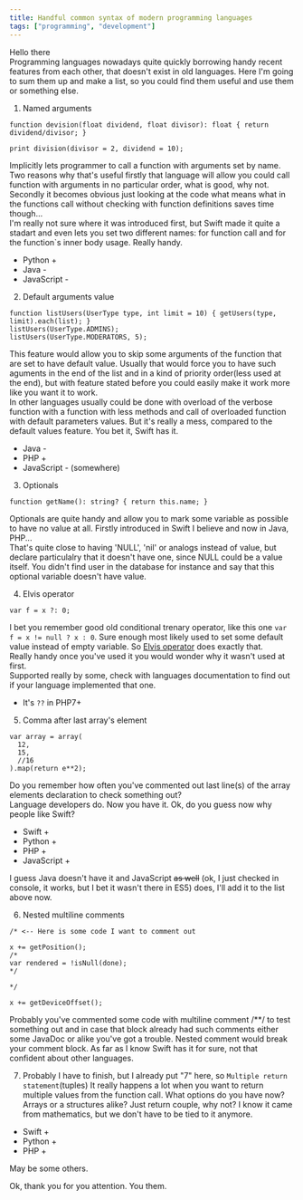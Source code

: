 ```yaml
---
title: Handful common syntax of modern programming languages
tags: ["programming", "development"]
---
```


Hello there  
Programming languages nowadays quite quickly borrowing handy recent features from each other, that doesn't exist in old languages.
Here I'm going to sum them up and make a list, so you could find them useful and use them or something else.

1. Named arguments
```
function devision(float dividend, float divisor): float { return dividend/divisor; }

print division(divisor = 2, dividend = 10);
```
Implicitly lets programmer to call a function with arguments set by name. Two reasons why that's useful firstly that language will allow you could call function with 
arguments in no particular order, what is good, why not. Secondly it becomes obvious just looking at the code what means what in the functions call 
without checking with function definitions saves time though...  
I'm really not sure where it was introduced first, but Swift made it quite a stadart and even lets you set two different names: for function call and 
for the function`s inner body usage.
Really handy.

- Python +
- Java -
- JavaScript -

2. Default arguments value
```
function listUsers(UserType type, int limit = 10) { getUsers(type, limit).each(list); }
listUsers(UserType.ADMINS);
listUsers(UserType.MODERATORS, 5);
```
This feature would allow you to skip some arguments of the function that are set to have default value. Usually that would force you to have 
such aguments in the end of the list and in a kind of priority order(less used at the end), but with feature stated before you could easily make it work more like 
you want it to work.  
In other languages usually could be done with overload of the verbose function with a function with less methods and call of overloaded function with default parameters values.
But it's really a mess, compared to the default values feature.
You bet it, Swift has it.
- Java -
- PHP +
- JavaScript - (somewhere)

3. Optionals
```
function getName(): string? { return this.name; }
```
Optionals are quite handy and allow you to mark some variable as possible to have no value at all. Firstly introduced in Swift I believe and 
now in Java, PHP...  
That's quite close to having 'NULL', 'nil' or analogs instead of value, but declare particulalry that it doesn't have one, since NULL
could be a value itself. You didn't find user in the database for instance and say that this optional variable doesn't have value.

4. Elvis operator
```
var f = x ?: 0;
```
I bet you remember good old conditional trenary operator, like this one `var f = x != null ? x : 0`. Sure enough most likely used to set 
some default value instead of empty variable.
So [Elvis operator] does exactly that.  
Really handy once you've used it you would wonder why it wasn't used at first.  
Supported really by some, check with languages documentation to find out if your language implemented that one.
- It's `??` in PHP7+

5. Comma after last array's element
```
var array = array(
  12,
  15,
  //16
).map(return e**2);
```
Do you remember how often you've commented out last line(s) of the array elements declaration to check something out?  
Language developers do. Now you have it.
Ok, do you guess now why people like Swift?
- Swift +
- Python +
- PHP +
- JavaScript +

I guess Java doesn't have it and JavaScript ~~as well~~ (ok, I just checked in console, it works, but I bet it wasn't there in ES5) does, I'll add it to the list above now.

6. Nested multiline comments
```
/* <-- Here is some code I want to comment out

x += getPosition();
/*
var rendered = !isNull(done);
*/

*/

x += getDeviceOffset();
```

Probably you've commented some code with multiline comment /**/ to test something out and in case that block already had such comments either 
some JavaDoc or alike you've got a trouble. Nested comment would break your comment block.
As far as I know Swift has it for sure, not that confident about other languages.

7. Probably I have to finish, but I already put "7" here, so `Multiple return statement`(tuples)
It really happens a lot when you want to return multiple values from the function call. What options do you have now?
Arrays or a structures alike? Just return couple, why not? I know it came from mathematics, but we don't have to be tied to it anymore.
- Swift +
- Python +
- PHP +

May be some others.


Ok, thank you for you attention. You them.

[Elvis operator]: https://en.wikipedia.org/wiki/Elvis_operator
 

